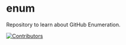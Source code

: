 # enum
Repository to learn about GitHub Enumeration.

























































































































































































































[![Contributors](https://img.shields.io/badge/Contributors-3-brightgreen)](https://github.com/EurydiceCorp/enum/graphs/contributors)
